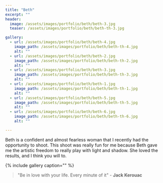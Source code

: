```yaml
---
title: "Beth"
excerpt: ""
header:
  image: /assets/images/portfolio/beth/beth-3.jpg
  teaser: /assets/images/portfolio/beth/beth-th-3.jpg

gallery:
  - url: /assets/images/portfolio/beth/beth-4.jpg
    image_path: /assets/images/portfolio/beth/beth-th-4.jpg
    alt: ""
  - url: /assets/images/portfolio/beth/beth-2.jpg
    image_path: /assets/images/portfolio/beth/beth-th-2.jpg
    alt: ""
  - url: /assets/images/portfolio/beth/beth-3.jpg
    image_path: /assets/images/portfolio/beth/beth-th-3.jpg
    alt: ""
  - url: /assets/images/portfolio/beth/beth-1.jpg
    image_path: /assets/images/portfolio/beth/beth-th-1.jpg
    alt: ""
  - url: /assets/images/portfolio/beth/beth-5.jpg
    image_path: /assets/images/portfolio/beth/beth-th-5.jpg
    alt: ""
  - url: /assets/images/portfolio/beth/beth-6.jpg
    image_path: /assets/images/portfolio/beth/beth-th-6.jpg
    alt: ""

---
```


Beth is a confident and almost fearless woman that I recently had the opportunity to shoot. This shoot was really fun for me because Beth gave me the artistic freedom to really play with light and shadow.  She loved the results, and I think you will to.

{% include gallery caption="" %}

> "Be in love with your life. Every minute of it" - **Jack Kerouac**

